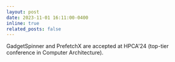```yaml
---
layout: post
date: 2023-11-01 16:11:00-0400
inline: true
related_posts: false
---
```


GadgetSpinner and PrefetchX are accepted at HPCA'24 (top-tier conference in Computer Architecture).
